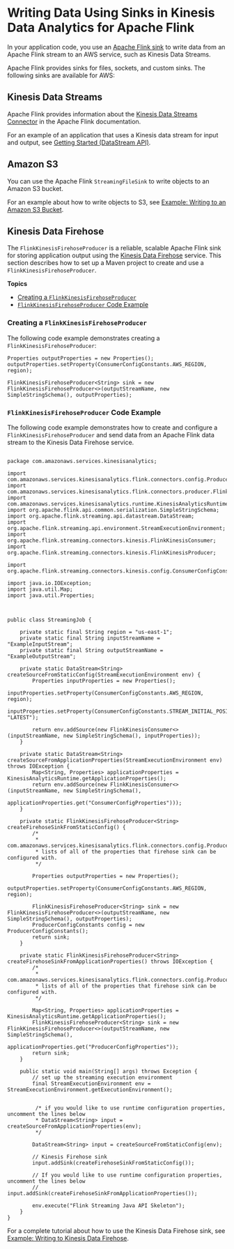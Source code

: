 # Writing Data Using Sinks in Kinesis Data Analytics for Apache Flink<a name="how-sinks"></a>

In your application code, you use an [Apache Flink sink](https://ci.apache.org/projects/flink/flink-docs-release-1.11/dev/datastream_api.html#data-sinks) to write data from an Apache Flink stream to an AWS service, such as Kinesis Data Streams\.

Apache Flink provides sinks for files, sockets, and custom sinks\. The following sinks are available for AWS:

## Kinesis Data Streams<a name="sinks-streams"></a>

Apache Flink provides information about the [Kinesis Data Streams Connector](https://ci.apache.org/projects/flink/flink-docs-release-1.11/dev/connectors/kinesis.html) in the Apache Flink documentation\.

For an example of an application that uses a Kinesis data stream for input and output, see [Getting Started \(DataStream API\)](getting-started.md)\.

## Amazon S3<a name="sinks-s3"></a>

You can use the Apache Flink `StreamingFileSink` to write objects to an Amazon S3 bucket\.

For an example about how to write objects to S3, see [Example: Writing to an Amazon S3 Bucket](examples-s3.md)\. 

## Kinesis Data Firehose<a name="sinks-firehose"></a>

The `FlinkKinesisFirehoseProducer` is a reliable, scalable Apache Flink sink for storing application output using the [Kinesis Data Firehose](https://docs.aws.amazon.com/firehose/latest/dev/) service\. This section describes how to set up a Maven project to create and use a `FlinkKinesisFirehoseProducer`\.

**Topics**
+ [Creating a `FlinkKinesisFirehoseProducer`](#sinks-firehose-create)
+ [`FlinkKinesisFirehoseProducer` Code Example](#sinks-firehose-sample)

### Creating a `FlinkKinesisFirehoseProducer`<a name="sinks-firehose-create"></a>

The following code example demonstrates creating a `FlinkKinesisFirehoseProducer`:

```
Properties outputProperties = new Properties();
outputProperties.setProperty(ConsumerConfigConstants.AWS_REGION, region);

FlinkKinesisFirehoseProducer<String> sink = new FlinkKinesisFirehoseProducer<>(outputStreamName, new SimpleStringSchema(), outputProperties);
```

### `FlinkKinesisFirehoseProducer` Code Example<a name="sinks-firehose-sample"></a>

The following code example demonstrates how to create and configure a `FlinkKinesisFirehoseProducer` and send data from an Apache Flink data stream to the Kinesis Data Firehose service\.

```
 
package com.amazonaws.services.kinesisanalytics;

import com.amazonaws.services.kinesisanalytics.flink.connectors.config.ProducerConfigConstants;
import com.amazonaws.services.kinesisanalytics.flink.connectors.producer.FlinkKinesisFirehoseProducer;
import com.amazonaws.services.kinesisanalytics.runtime.KinesisAnalyticsRuntime;
import org.apache.flink.api.common.serialization.SimpleStringSchema;
import org.apache.flink.streaming.api.datastream.DataStream;
import org.apache.flink.streaming.api.environment.StreamExecutionEnvironment;
import org.apache.flink.streaming.connectors.kinesis.FlinkKinesisConsumer;
import org.apache.flink.streaming.connectors.kinesis.FlinkKinesisProducer;

import org.apache.flink.streaming.connectors.kinesis.config.ConsumerConfigConstants;

import java.io.IOException;
import java.util.Map;
import java.util.Properties;



public class StreamingJob {

	private static final String region = "us-east-1";
	private static final String inputStreamName = "ExampleInputStream";
	private static final String outputStreamName = "ExampleOutputStream";

	private static DataStream<String> createSourceFromStaticConfig(StreamExecutionEnvironment env) {
		Properties inputProperties = new Properties();
		inputProperties.setProperty(ConsumerConfigConstants.AWS_REGION, region);
		inputProperties.setProperty(ConsumerConfigConstants.STREAM_INITIAL_POSITION, "LATEST");

		return env.addSource(new FlinkKinesisConsumer<>(inputStreamName, new SimpleStringSchema(), inputProperties));
	}

	private static DataStream<String> createSourceFromApplicationProperties(StreamExecutionEnvironment env) throws IOException {
		Map<String, Properties> applicationProperties = KinesisAnalyticsRuntime.getApplicationProperties();
		return env.addSource(new FlinkKinesisConsumer<>(inputStreamName, new SimpleStringSchema(),
				applicationProperties.get("ConsumerConfigProperties")));
	}

	private static FlinkKinesisFirehoseProducer<String> createFirehoseSinkFromStaticConfig() {
		/*
		 * com.amazonaws.services.kinesisanalytics.flink.connectors.config.ProducerConfigConstants
		 * lists of all of the properties that firehose sink can be configured with.
		 */

		Properties outputProperties = new Properties();
		outputProperties.setProperty(ConsumerConfigConstants.AWS_REGION, region);

		FlinkKinesisFirehoseProducer<String> sink = new FlinkKinesisFirehoseProducer<>(outputStreamName, new SimpleStringSchema(), outputProperties);
		ProducerConfigConstants config = new ProducerConfigConstants();
		return sink;
	}

	private static FlinkKinesisFirehoseProducer<String> createFirehoseSinkFromApplicationProperties() throws IOException {
		/*
		 * com.amazonaws.services.kinesisanalytics.flink.connectors.config.ProducerConfigConstants
		 * lists of all of the properties that firehose sink can be configured with.
		 */

		Map<String, Properties> applicationProperties = KinesisAnalyticsRuntime.getApplicationProperties();
		FlinkKinesisFirehoseProducer<String> sink = new FlinkKinesisFirehoseProducer<>(outputStreamName, new SimpleStringSchema(),
				applicationProperties.get("ProducerConfigProperties"));
		return sink;
	}

	public static void main(String[] args) throws Exception {
		// set up the streaming execution environment
		final StreamExecutionEnvironment env = StreamExecutionEnvironment.getExecutionEnvironment();


         /* if you would like to use runtime configuration properties, uncomment the lines below
         * DataStream<String> input = createSourceFromApplicationProperties(env);
         */

		DataStream<String> input = createSourceFromStaticConfig(env);

		// Kinesis Firehose sink
		input.addSink(createFirehoseSinkFromStaticConfig());

		// If you would like to use runtime configuration properties, uncomment the lines below
		// input.addSink(createFirehoseSinkFromApplicationProperties());

		env.execute("Flink Streaming Java API Skeleton");
	}
}
```

For a complete tutorial about how to use the Kinesis Data Firehose sink, see [Example: Writing to Kinesis Data Firehose](get-started-exercise-fh.md)\.